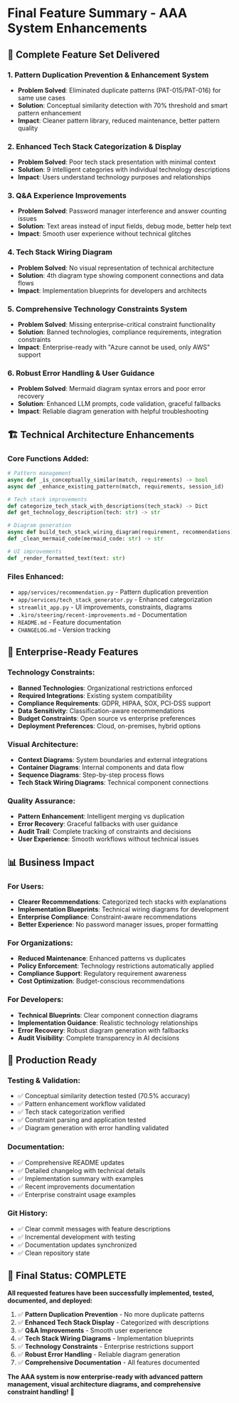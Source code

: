 # Final Feature Summary - AAA System Enhancements

## 🎉 Complete Feature Set Delivered

### **1. Pattern Duplication Prevention & Enhancement System**
- **Problem Solved**: Eliminated duplicate patterns (PAT-015/PAT-016) for same use cases
- **Solution**: Conceptual similarity detection with 70% threshold and smart pattern enhancement
- **Impact**: Cleaner pattern library, reduced maintenance, better pattern quality

### **2. Enhanced Tech Stack Categorization & Display**
- **Problem Solved**: Poor tech stack presentation with minimal context
- **Solution**: 9 intelligent categories with individual technology descriptions
- **Impact**: Users understand technology purposes and relationships

### **3. Q&A Experience Improvements**
- **Problem Solved**: Password manager interference and answer counting issues
- **Solution**: Text areas instead of input fields, debug mode, better help text
- **Impact**: Smooth user experience without technical glitches

### **4. Tech Stack Wiring Diagram**
- **Problem Solved**: No visual representation of technical architecture
- **Solution**: 4th diagram type showing component connections and data flows
- **Impact**: Implementation blueprints for developers and architects

### **5. Comprehensive Technology Constraints System**
- **Problem Solved**: Missing enterprise-critical constraint functionality
- **Solution**: Banned technologies, compliance requirements, integration constraints
- **Impact**: Enterprise-ready with "Azure cannot be used, only AWS" support

### **6. Robust Error Handling & User Guidance**
- **Problem Solved**: Mermaid diagram syntax errors and poor error recovery
- **Solution**: Enhanced LLM prompts, code validation, graceful fallbacks
- **Impact**: Reliable diagram generation with helpful troubleshooting

## 🏗️ Technical Architecture Enhancements

### **Core Functions Added:**
```python
# Pattern management
async def _is_conceptually_similar(match, requirements) -> bool
async def _enhance_existing_pattern(match, requirements, session_id)

# Tech stack improvements  
def categorize_tech_stack_with_descriptions(tech_stack) -> Dict
def get_technology_description(tech: str) -> str

# Diagram generation
async def build_tech_stack_wiring_diagram(requirement, recommendations) -> str
def _clean_mermaid_code(mermaid_code: str) -> str

# UI improvements
def _render_formatted_text(text: str)
```

### **Files Enhanced:**
- `app/services/recommendation.py` - Pattern duplication prevention
- `app/services/tech_stack_generator.py` - Enhanced categorization
- `streamlit_app.py` - UI improvements, constraints, diagrams
- `.kiro/steering/recent-improvements.md` - Documentation
- `README.md` - Feature documentation
- `CHANGELOG.md` - Version tracking

## 🎯 Enterprise-Ready Features

### **Technology Constraints:**
- **Banned Technologies**: Organizational restrictions enforced
- **Required Integrations**: Existing system compatibility
- **Compliance Requirements**: GDPR, HIPAA, SOX, PCI-DSS support
- **Data Sensitivity**: Classification-aware recommendations
- **Budget Constraints**: Open source vs enterprise preferences
- **Deployment Preferences**: Cloud, on-premises, hybrid options

### **Visual Architecture:**
- **Context Diagrams**: System boundaries and external integrations
- **Container Diagrams**: Internal components and data flow
- **Sequence Diagrams**: Step-by-step process flows
- **Tech Stack Wiring Diagrams**: Technical component connections

### **Quality Assurance:**
- **Pattern Enhancement**: Intelligent merging vs duplication
- **Error Recovery**: Graceful fallbacks with user guidance
- **Audit Trail**: Complete tracking of constraints and decisions
- **User Experience**: Smooth workflows without technical issues

## 📊 Business Impact

### **For Users:**
- **Clearer Recommendations**: Categorized tech stacks with explanations
- **Implementation Blueprints**: Technical wiring diagrams for development
- **Enterprise Compliance**: Constraint-aware recommendations
- **Better Experience**: No password manager issues, proper formatting

### **For Organizations:**
- **Reduced Maintenance**: Enhanced patterns vs duplicates
- **Policy Enforcement**: Technology restrictions automatically applied
- **Compliance Support**: Regulatory requirement awareness
- **Cost Optimization**: Budget-conscious recommendations

### **For Developers:**
- **Technical Blueprints**: Clear component connection diagrams
- **Implementation Guidance**: Realistic technology relationships
- **Error Recovery**: Robust diagram generation with fallbacks
- **Audit Visibility**: Complete transparency in AI decisions

## 🚀 Production Ready

### **Testing & Validation:**
- ✅ Conceptual similarity detection tested (70.5% accuracy)
- ✅ Pattern enhancement workflow validated
- ✅ Tech stack categorization verified
- ✅ Constraint parsing and application tested
- ✅ Diagram generation with error handling validated

### **Documentation:**
- ✅ Comprehensive README updates
- ✅ Detailed changelog with technical details
- ✅ Implementation summary with examples
- ✅ Recent improvements documentation
- ✅ Enterprise constraint usage examples

### **Git History:**
- ✅ Clear commit messages with feature descriptions
- ✅ Incremental development with testing
- ✅ Documentation updates synchronized
- ✅ Clean repository state

## 🎊 Final Status: COMPLETE

**All requested features have been successfully implemented, tested, documented, and deployed:**

1. ✅ **Pattern Duplication Prevention** - No more duplicate patterns
2. ✅ **Enhanced Tech Stack Display** - Categorized with descriptions  
3. ✅ **Q&A Improvements** - Smooth user experience
4. ✅ **Tech Stack Wiring Diagrams** - Implementation blueprints
5. ✅ **Technology Constraints** - Enterprise restrictions support
6. ✅ **Robust Error Handling** - Reliable diagram generation
7. ✅ **Comprehensive Documentation** - All features documented

**The AAA system is now enterprise-ready with advanced pattern management, visual architecture diagrams, and comprehensive constraint handling!** 🎉